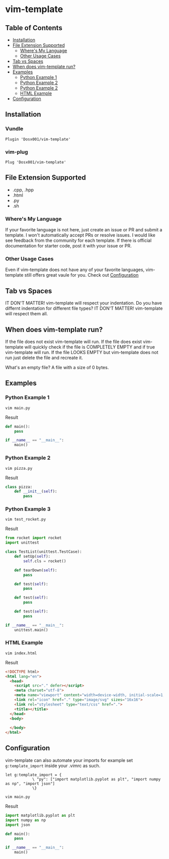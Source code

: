 # vim-template

## Table of Contents
* [Installation](#installation)
* [File Extension Supported](#file-extension-supported)
  * [Where's My Language](#wheres-my-language)
  * [Other Usage Cases](#other-usage-cases)
* [Tab vs Spaces](#tab-vs-spaces)
* [When does vim-template run?](#when-does-vim-template-run)
* [Examples](#examples)
  * [Python Example 1](#python-example-1)
  * [Python Example 2](#python-example-2)
  * [Python Example 2](#python-example-3)
  * [HTML Example](#html-example)
* [Configuration](#configuration)

## Installation
### Vundle
```vim
Plugin 'Dosx001/vim-template'
```

### vim-plug
```vim
Plug 'Dosx001/vim-template'
```

## File Extension Supported

* .cpp, .hpp
* .html
* .py
* .sh

### Where's My Language
If your favorite language is not here, just create an issue or PR and submit a template. I won't
automatically accept PRs or resolve issues. I would like see feedback from the community for each
template. If there is official documentation for starter code, post it with your issue or PR.

### Other Usage Cases
Even if vim-template does not have any of your favorite languages, vim-template still offers great
vaule for you. Check out [Configuration](#configuration)

## Tab vs Spaces
IT DON'T MATTER! vim-template will respect your indentation. Do you have differnt indentation for
different file types? IT DON'T MATTER! vim-template will respect them all.

## When does vim-template run?
If the file does not exist vim-template will run. If the file does exist vim-template will quickly
check if the file is COMPLETELY EMPTY and if true vim-template will run. If the file LOOKS EMPTY
but vim-template does not run just delete the file and recreate it.

What's an empty file? A file with a size of 0 bytes.

## Examples

### Python Example 1
```vim
vim main.py
```
Result
```python
def main():
    pass

if __name__ == "__main__":
    main()
```

### Python Example 2
```vim
vim pizza.py
```
Result
```python
class pizza:
    def __init__(self):
        pass
```

### Python Example 3
```vim
vim test_rocket.py
```
Result
```python
from rocket import rocket
import unittest

class TestList(unittest.TestCase):
    def setUp(self):
        self.cls = rocket()

    def tearDown(self):
        pass

    def test(self):
        pass

    def test(self):
        pass

    def test(self):
        pass

if __name__ == "__main__":
    unittest.main()
```

### HTML Example
```vim
vim index.html
```
Result
```html
<!DOCTYPE html>
<html lang="en">
  <head>
    <script src="." defer></script>
    <meta charset="utf-8">
    <meta name="viewport" content="width=device-width, initial-scale=1, shrink-to-fit=no">
    <link rel="icon" href="." type="image/svg" sizes="16x16">
    <link rel="stylesheet" type="text/css" href=".">
    <title></title>
  </head>
  <body>
    
  </body>
</html>
```

## Configuration
vim-template can also automate your imports for example set ```g:template_import``` inside your
.vimrc as such.
```vim
let g:template_import = {
            \ "py": ["import matplotlib.pyplot as plt", "import numpy as np", "import json"]
            \}
```
```vim
vim main.py
```
Result
```python
import matplotlib.pyplot as plt
import numpy as np
import json

def main():
    pass

if __name__ == "__main__":
    main()
```
